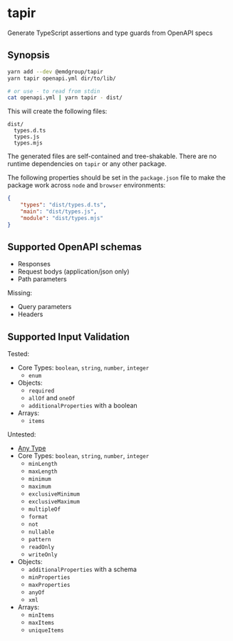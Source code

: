 # tapir

Generate TypeScript assertions and type guards from OpenAPI specs

## Synopsis

```bash
yarn add --dev @emdgroup/tapir
yarn tapir openapi.yml dir/to/lib/

# or use - to read from stdin
cat openapi.yml | yarn tapir - dist/
```

This will create the following files:

```
dist/
  types.d.ts
  types.js
  types.mjs
```

The generated files are self-contained and tree-shakable.
There are no runtime dependencies on `tapir` or any other package.


The following properties should be set in the `package.json` file to make the package work across `node` and `browser` environments:

```json
{
    "types": "dist/types.d.ts",
    "main": "dist/types.js",
    "module": "dist/types.mjs"
}
```

## Supported OpenAPI schemas

* Responses
* Request bodys (application/json only)
* Path parameters

Missing:

* Query parameters
* Headers

## Supported Input Validation

Tested:

* Core Types: `boolean`, `string`, `number`, `integer`
    * `enum`
* Objects:
    * `required`
    * `allOf` and `oneOf`
    * `additionalProperties` with a boolean
* Arrays:
    * `items`

Untested:

* [Any Type](https://swagger.io/docs/specification/data-models/data-types/#any)
* Core Types: `boolean`, `string`, `number`, `integer`
    * `minLength`
    * `maxLength`
    * `minimum`
    * `maximum`
    * `exclusiveMinimum`
    * `exclusiveMaximum`
    * `multipleOf`
    * `format`
    * `not`
    * `nullable`
    * `pattern`
    * `readOnly`
    * `writeOnly`
* Objects:
    * `additionalProperties` with a schema
    * `minProperties`
    * `maxProperties`
    * `anyOf`
    * `xml`
* Arrays:
    * `minItems`
    * `maxItems`
    * `uniqueItems`
